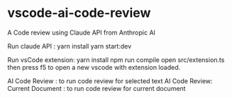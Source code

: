 # vscode-ai-code-review
A Code review using Claude API from Anthropic AI

Run claude API :
  yarn install
  yarn start:dev
  
Run vsCode extension:
 yarn install
 npm run compile
 open src/extension.ts then press f5 to open a new vscode with extension loaded.

 AI Code Review : to run code review for selected text
 AI Code Review: Current Document : to run code review for current document
